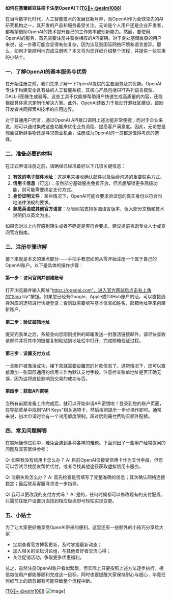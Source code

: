**如何在塞爾維亞註冊卡注册OpenAI？[[TG💪+ @esim1088](https://t.me/s/esim1088)]**

在当今数字化时代，人工智能技术的发展日新月异，而OpenAI作为全球领先的AI研究机构之一，其开发的产品和服务备受关注。无论是个人用户还是企业开发者，都希望借助OpenAI的技术提升自己的工作效率或创新能力。然而，要使用OpenAI的服务，首先需要注册并获得相应的API密钥。对于身处塞爾維亞的用户来说，这一步骤可能会显得有些复杂，因为涉及到国际网络环境和语言差异。那么，如何才能顺利地完成注册呢？本文将为您详细介绍整个流程，并提供一些实用的小贴士。

### 一、了解OpenAI的基本服务与优势

在开始注册之前，我们先来了解一下OpenAI提供的主要服务及其优势。OpenAI专注于构建安全且有益的人工智能系统，其核心产品包括GPT系列语言模型、DALL·E图像生成器等。这些工具不仅能够帮助用户快速生成高质量的内容，还能根据具体需求定制化解决方案。此外，OpenAI还致力于推动开源社区建设，鼓励开发者共同探索AI技术的应用边界。

对于普通用户而言，通过OpenAI API接口调用上述功能非常便捷；而对于企业来说，则可以通过集成这些功能来优化业务流程、提高客户满意度。因此，无论您是想尝试新鲜事物还是寻求商业机会，注册成为OpenAI的一员都是值得考虑的选择。

### 二、准备必要的材料

在正式申请注册之前，请确保已经准备好以下几项关键信息：

1. **有效的电子邮件地址**：这是用来接收确认邮件以及后续沟通的重要联系方式。
2. **信用卡信息**（可选）：虽然部分基础服务免费开放，但若想解锁更多高级功能，则可能需要绑定支付方式。
3. **身份证明文件**：某些情况下，OpenAI可能会要求验证您的真实身份以符合当地法律法规的要求。
4. **熟悉英语或其他官方语言**：尽管网站支持多国语言版本，但大部分文档和技术说明仍以英文为主。

如果您对以上内容感到陌生或者不确定是否符合要求，建议提前咨询专业人士或查阅官方指南。

### 三、注册步骤详解

接下来就是本文的重点部分——手把手教您如何从零开始注册一个属于自己的OpenAI账户。以下是具体的操作步骤：

#### 第一步：访问官网并创建账号
打开浏览器并输入网址“https://openai.com”，进入官方网站后点击右上角的“Sign Up”按钮。如果您已经有Google、Apple或GitHub账户的话，可以直接选择对应的选项进行快捷登录；否则就需要填写基本信息如姓名、邮箱地址等来创建新账户。

#### 第二步：验证邮箱地址
提交完表单之后，系统会向您刚刚提供的邮箱发送一封激活链接邮件。请尽快查收该邮件并将其中的链接复制粘贴到地址栏中打开，完成邮箱验证过程。

#### 第三步：设置支付方式
一旦账户被激活成功，接下来就需要设置您的付款信息了。通常情况下，您可以直接添加一张国际通用的信用卡作为默认支付手段。注意检查账单地址是否正确无误，因为这将直接影响到交易的成功与否。

#### 第四步：获取API密钥
当所有前期准备工作完成后，就可以开始申请API密钥啦！登录到您的账户页面，在导航菜单中找到“API Keys”相关选项卡，然后按照提示一步步操作即可。通常来说，初次申请时会有一个试用额度限制，超过后则需付费购买额外配额。

### 四、常见问题解答

在实际操作过程中，难免会遇到各种各样的难题。下面列出了一些用户经常提问的问题及其答案供参考：

Q: 如果我没有信用卡怎么办？
A: 目前OpenAI仅接受信用卡作为支付手段，但您可以尝试寻找朋友帮忙代付，或者寻找其他途径获取虚拟信用卡服务。

Q: 注册失败怎么办？
A: 首先检查是否填写了完整准确的信息；其次确认网络连接稳定；最后联系客服寻求进一步指导。

Q: 我可以更改我的支付方式吗？
A: 是的，任何时候都可以修改现有的支付配置。只需前往账户设置页面找到相应板块即可轻松实现变更。

### 五、小贴士

为了让大家更好地享受OpenAI带来的便利，这里还有一些额外的小技巧分享给大家：
- 定期查看官方博客更新，及时掌握最新动态；
- 加入相关的论坛讨论组，与其他爱好者交流心得；
- 关注促销活动，争取更多优惠福利。

总之，虽然注册OpenAI账户看似繁琐，但实际上只要按照上述方法逐步执行，相信每位用户都能够顺利完成这一目标。同时也要提醒大家保持耐心与细心，毕竟任何细节上的疏忽都有可能导致整个流程中断。

[[TG💪+ @esim1088](https://t.me/s/esim1088) ![Image](https://i.postimg.cc/4NQfJmqS/Snipaste-2025-05-13-00-14-12.png)]